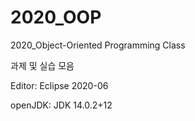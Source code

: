 # 2020_OOP
2020_Object-Oriented Programming Class

과제 및 실습 모음

Editor: Eclipse 2020-06

openJDK: JDK 14.0.2+12
